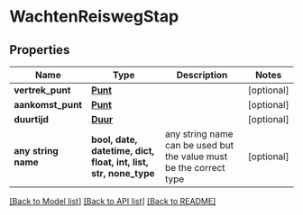 # WachtenReiswegStap


## Properties
Name | Type | Description | Notes
------------ | ------------- | ------------- | -------------
**vertrek_punt** | [**Punt**](Punt.md) |  | [optional] 
**aankomst_punt** | [**Punt**](Punt.md) |  | [optional] 
**duurtijd** | [**Duur**](Duur.md) |  | [optional] 
**any string name** | **bool, date, datetime, dict, float, int, list, str, none_type** | any string name can be used but the value must be the correct type | [optional]

[[Back to Model list]](../README.md#documentation-for-models) [[Back to API list]](../README.md#documentation-for-api-endpoints) [[Back to README]](../README.md)


